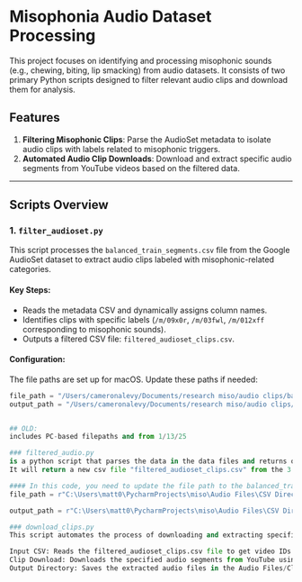 # Misophonia Audio Dataset Processing

This project focuses on identifying and processing misophonic sounds (e.g., chewing, biting, lip smacking) from audio datasets. It consists of two primary Python scripts designed to filter relevant audio clips and download them for analysis.

## Features
1. **Filtering Misophonic Clips**: Parse the AudioSet metadata to isolate audio clips with labels related to misophonic triggers.
2. **Automated Audio Clip Downloads**: Download and extract specific audio segments from YouTube videos based on the filtered data.

---

## Scripts Overview

### 1. `filter_audioset.py`
This script processes the `balanced_train_segments.csv` file from the Google AudioSet dataset to extract audio clips labeled with misophonic-related categories.

#### Key Steps:
- Reads the metadata CSV and dynamically assigns column names.
- Identifies clips with specific labels (`/m/09x0r`, `/m/03fwl`, `/m/012xff` corresponding to misophonic sounds).
- Outputs a filtered CSV file: `filtered_audioset_clips.csv`.

#### Configuration:
The file paths are set up for macOS. Update these paths if needed:
```python
file_path = "/Users/cameronalevy/Documents/research miso/audio clips/balanced_train_segments.csv"
output_path = "/Users/cameronalevy/Documents/research miso/audio clips/filtered_audioset_clips.csv"


## OLD:
includes PC-based filepaths and from 1/13/25 

### filtered_audio.py 
is a python script that parses the data in the data files and returns only sounds that are labeled as misphponnic (e.g. biting, chewing, etc.)
It will return a new csv file "filtered_audioset_clips.csv" from the 3 Google DataSet files.

#### In this code, you need to update the file path to the balanced_train_segments.csv and the output path here:
file_path = r"C:\Users\matt0\PycharmProjects\miso\Audio Files\CSV Directories\balanced_train_segments.csv"

output_path = r"C:\Users\matt0\PycharmProjects\miso\Audio Files\CSV Directories\filtered_audioset_clips.csv"

### download_clips.py
This script automates the process of downloading and extracting specific audio segments from YouTube videos. It uses data from the filtered_audioset_clips.csv file, which contains YouTube video IDs and the start/end timestamps for each desired clip. The script relies on yt-dlp for downloading and processes the following steps:

Input CSV: Reads the filtered_audioset_clips.csv file to get video IDs and clip timestamps.
Clip Download: Downloads the specified audio segments from YouTube using yt-dlp.
Output Directory: Saves the extracted audio files in the Audio Files/Clips folder in MP3 format.

